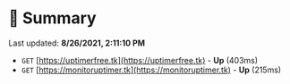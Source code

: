 # 📖 Summary
Last updated: **8/26/2021, 2:11:10 PM**

- `GET` [https://uptimerfree.tk](https://uptimerfree.tk) - **Up** (403ms)
- `GET` [https://monitoruptimer.tk](https://monitoruptimer.tk) - **Up** (215ms)
